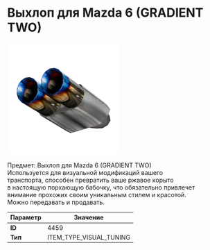 # Выхлоп для Mazda 6 (GRADIENT TWO)

![Item Image](../img/4459.webp?raw=true)

Предмет: Выхлоп для Mazda 6 (GRADIENT TWO)<br>Используется для визуальной модификаций вашего<br>транспорта, способен превратить ваше ржавое корыто<br>в настоящую порхающую бабочку, что обязательно привлечет<br>внимание прохожих своим уникальным стилем и красотой.<br>Можно передавать и продавать.


| Параметр | Значение |
|----------|----------|
| **ID** | 4459 |
| **Тип** | ITEM_TYPE_VISUAL_TUNING |

